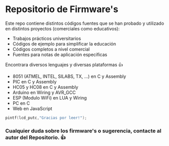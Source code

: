 # Repositorio de Firmware's 

Este repo contiene distintos códigos fuentes que se han probado y utilizado en distintos proyectos (comerciales como educativos):

 * Trabajos prácticos universitarios
 * Códigos de ejemplo para simplificar la educación
 * Códigos completos a nivel comercial
 * Fuentes para notas de aplicación especificas


Encontrara diversos lenguajes y diversas plataformas :+1:

 * 8051 (ATMEL, INTEL, SILABS, TX, ...) en C y Assembly
 * PIC en C y Assembly
 * HC05 y HC08 en C y Assembly
 * Arduino en Wiring y AVR_GCC
 * ESP (Modulo WiFi) en LUA y Wiring
 * PC en C
 * Web en JavaScript


```c++
pintf(lcd_putc,"Gracias por leer!");
```


### Cualquier duda sobre los firmware's o sugerencia, contacte al autor del Repositorio. :+1:
